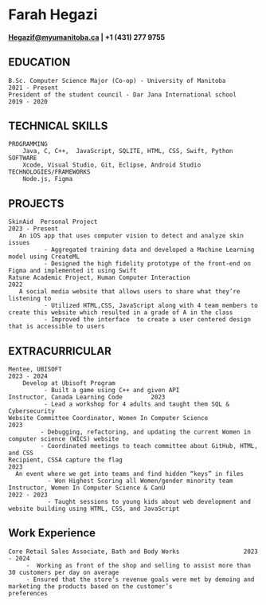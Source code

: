 # Farah Hegazi 
#### Hegazif@myumanitoba.ca | +1 (431) 277 9755
## **EDUCATION** 

    B.Sc. Computer Science Major (Co-op) - University of Manitoba	    2021 - Present
    President of the student council - Dar Jana International school       2019 - 2020 

## **TECHNICAL SKILLS** 
    PROGRAMMING 
        Java, C, C++,  JavaScript, SQLITE, HTML, CSS, Swift, Python
    SOFTWARE 
        Xcode, Visual Studio, Git, Eclipse, Android Studio
    TECHNOLOGIES/FRAMEWORKS 
        Node.js, Figma

## **PROJECTS**
    SkinAid  Personal Project			                                 2023 - Present 
       An iOS app that uses computer vision to detect and analyze skin issues 
              - Aggregated training data and developed a Machine Learning model using CreateML 
              - Designed the high fidelity prototype of the front-end on Figma and implemented it using Swift 
    Ratune Academic Project, Human Computer Interaction	                           2022 
       A social media website that allows users to share what they’re listening to					
              - Utilized HTML,CSS, JavaScript along with 4 team members to create this website which resulted in a grade of A in the class
              - Improved the interface  to create a user centered design that is accessible to users

## **EXTRACURRICULAR**

    Mentee, UBISOFT  	  			                                         2023 - 2024
        Develop at Ubisoft Program											              
              - Built a game using C++ and given API
    Instructor, Canada Learning Code 	    2023										                            
              - Lead a workshop for 4 adults and taught them SQL & Cybersecurity
    Website Committee Coordinator, Women In Computer Science                        2023 
             - Debugging, refactoring, and updating the current Women in computer science (WICS) website
             - Coordinated meetings to teach committee about GitHub, HTML, and CSS 
    Recipient, CSSA capture the flag    				                             2023
      An event where we get into teams and find hidden “keys” in files 				
               - Won Highest Scoring all Women/gender minority team 
    Instructor, Women In Computer Science & CanU                     		  2022 - 2023 
               - Taught sessions to young kids about web development and website building using HTML, CSS, and JavaScript 

## **Work Experience**

    Core Retail Sales Associate, Bath and Body Works  				  2023 - 2024
         -  Working as front of the shop and selling to assist more than 30 customers per day on average				                                           
         - Ensured that the store’s revenue goals were met by demoing and marketing the products based on the customer’s                              preferences
